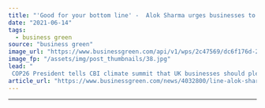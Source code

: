```yaml
---
title: "'Good for your bottom line' -  Alok Sharma urges businesses to embrace net zero transition"
date: "2021-06-14"
tags: 
  - business green
source: "business green"
image_url: "https://www.businessgreen.com/api/v1/wps/2c47569/dc6f176d-25d7-4569-8fdb-5af39855720b/7/alok-sharma-185x114.jpg"
image_fp: "/assets/img/post_thumbnails/38.jpg"
lead: "
 COP26 President tells CBI climate summit that UK businesses should pledge to deliver net zero emissions, decarbonise their fleets and power supplies, and work to establish deforestation-free supply chains ..."
article_url: "https://www.businessgreen.com/news/4032800/line-alok-sharma-urges-businesses-embrace-net-zero"
---
```


---
